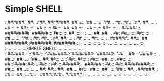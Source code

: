 # Simple SHELL

:'######::'##::::'##:'########:'##:::::::'##::::::::
'##... ##: ##:::: ##: ##.....:: ##::::::: ##::::::::
 ##:::..:: ##:::: ##: ##::::::: ##::::::: ##::::::::
. ######:: #########: ######::: ##::::::: ##::::::::
:..... ##: ##.... ##: ##...:::: ##::::::: ##::::::::
'##::: ##: ##:::: ##: ##::::::: ##::::::: ##::::::::
. ######:: ##:::: ##: ########: ########: ########::
:......:::..:::::..::........::........::........:::
:................SIMPLE SHELL......................:
:'######::::::'###::::'########:'########::'######::
'##... ##::::'## ##:::... ##..:: ##.....::'##... ##:
 ##:::..::::'##:. ##::::: ##:::: ##::::::: ##:::..::
 ##::'####:'##:::. ##:::: ##:::: ######:::. ######::
 ##::: ##:: #########:::: ##:::: ##...:::::..... ##:
 ##::: ##:: ##.... ##:::: ##:::: ##:::::::'##::: ##:
. ######::: ##:::: ##:::: ##:::: ########:. ######::
:......::::..:::::..:::::..:::::........:::......:::


